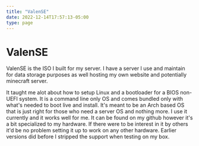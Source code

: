 ```yaml
---
title: "ValenSE"
date: 2022-12-14T17:57:13-05:00
type: page
---
```


# ValenSE

ValenSE is the ISO I built for my server. I have a server I use and
maintain for data storage purposes as well hosting my own website and
potentially minecraft server.

It taught me alot about how to setup Linux and a bootloader for a BIOS
non-UEFI system. It is a command line only OS and comes bundled only
with what's needed to boot live and install. It's meant to be an Arch
based OS that is just right for those who need a server OS and nothing
more. I use it currently and it works well for me. It can be found on
my github however it's a bit specialized to my hardware. If there were
to be interest in it by others it'd be no problem setting it up to work
on any other hardware. Earlier versions did before I stripped the support
when testing on my box.
